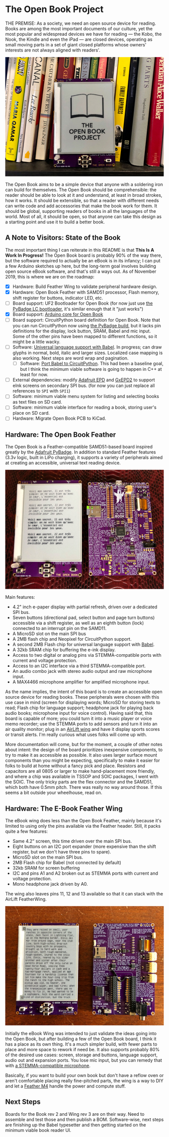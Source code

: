 # The Open Book Project

THE PREMISE: As a society, we need an open source device for reading. Books are among the most important documents of our culture, yet the most popular and widespread devices we have for reading — the Kobo, the Nook, the Kindle and even the iPad — are closed devices, operating as small moving parts in a set of giant closed platforms whose owners' interests are not always aligned with readers'.

![image](/images/board.jpg)

The Open Book aims to be a simple device that anyone with a soldering iron can build for themselves. The Open Book should be comprehensible: the reader should be able to look at it and understand, at least in broad strokes, how it works. It should be extensible, so that a reader with different needs can write code and add accessories that make the book work for them. It should be global, supporting readers of books in all the languages of the world. Most of all, it should be open, so that anyone can take this design as a starting point and use it to build a better book.

## A Note to Visitors: State of the Book

The most important thing I can reiterate in this README is that **This Is A Work In Progress!** The Open Book board is probably 90% of the way there, but the software required to actually be an eBook is in its infancy; I can put a few Arduino sketches up here, but the long-term goal involves building open source eBook software, and that's still a ways out. As of November 2019, this is where we are on the roadmap:

- [X] Hardware: Build Feather Wing to validate peripheral hardware design.
- [X] Hardware: Open Book Feather with SAMD51 processor, Flash memory, shift register for buttons, indicator LED, etc.
- [ ] Board support: UF2 Bootloader for Open Book (for now just use [the PyBadge LC bootloader](https://github.com/adafruit/uf2-samdx1/releases), it's similar enough that it "just works")
- [X] Board support: [Arduino core for Open Book](https://github.com/joeycastillo/ArduinoCore-samd)
- [ ] Board support: CircuitPython board definition for Open Book. Note that you can run CircuitPython now using [the PyBadge build](https://circuitpython.org/board/pybadge/), but it lacks pin definitions for the display, lock button, SRAM, Babel and mic input. Some of the other pins have been mapped to different functions, so it might be a little wacky.
- [ ] Software: [Universal language support with Babel](https://github.com/joeycastillo/babel). In progress; can draw glyphs in normal, bold, italic and larger sizes. Localized case mapping is also working. Next steps are word wrap and pagination.
  - [ ] Software: [Port Babel to CircuitPython](https://github.com/joeycastillo/circuitpython/tree/babel). This had been a baseline goal, but I think the minimum viable software is going to happen in C++ at least for now.
- [ ] External dependencies: modify [Adafruit EPD](https://github.com/adafruit/Adafruit_EPD) and [GxEPD2](https://github.com/ZinggJM/GxEPD2) to support eInk screens on secondary SPI bus. (for now you can just replace all references to `SPI` with `SPI1`)
- [ ] Software: minimum viable menu system for listing and selecting books as text files on SD card.
- [ ] Software: minimum viable interface for reading a book, storing user's place on SD card.
- [ ] Hardware: Migrate Open Book PCB to KiCad.

## Hardware: The Open Book Feather

The Open Book is a Feather-compatible SAMD51-based board inspired greatly by the [Adafruit PyBadge](https://www.adafruit.com/product/4200). In addition to standard Feather features (3.3v logic, built in LiPo charging), it supports a variety of peripherals aimed at creating an accessible, universal text reading device.

![image](/images/book-rev1.jpg)

Main features:

 * 4.2" inch e-paper display with partial refresh, driven over a dedicated SPI bus.
 * Seven buttons (directional pad, select button and page turn buttons) accessible via a shift register, as well as an eighth button (lock) connected to an interrupt pin on the SAMD11.
 * A MicroSD slot on the main SPI bus
 * A 2MB flash chip and Neopixel for CircuitPython support.
 * A second 2MB Flash chip for universal language support with [Babel](https://github.com/joeycastillo/babel).
 * A 32kb SRAM chip for buffering the e-ink display.
 * Access to two digital or analog pins via STEMMA-compatible ports with current and voltage protection.
 * Access to an I2C interface via a third STEMMA-compatible port.
 * An audio combo jack with stereo audio output and raw microphone input.
 * A MAX4466 microphone amplifier for amplified microphone input.

As the name implies, the intent of this board is to create an accessible open source device for reading books. These peripherals were chosen with this use case in mind (screen for displaying words; MicroSD for storing texts to read; Flash chip for language support; headphone jack for playing back audio books; microphone input for voice control). Having said that, this board is capable of more; you could turn it into a music player or voice memo recorder; use the STEMMA ports to add sensors and turn it into an air quality monitor; plug in an [AirLift wing](https://www.adafruit.com/product/4264) and have it display sports scores or transit alerts. I'm really curious what uses folks will come up with.

More documentation will come, but for the moment, a couple of other notes about intent: the design of the board prioritizes inexpensive components, to try to make it as accessible as possible. It also uses larger surface mount components than you might be expecting, specifically to make it easier for folks to build at home without a fancy pick and place. Resistors and capacitors are all 0805 or larger to make hand-placement more friendly, and where a chip was available in TSSOP and SOIC packages, I went with the SOIC. The only tricky parts are the flex connector and the SAMD51, which both have 0.5mm pitch. There was really no way around those. If this seems a bit outside your wheelhouse, read on.

## Hardware: The E-Book Feather Wing

The eBook wing does less than the Open Book Feather, mainly because it's limited to using only the pins available via the Feather header. Still, it packs quite a few features:

* Same 4.2" screen, this time driven over the main SPI bus.
* Eight buttons on an I2C port expander (more expensive than the shift register, but we don't have three pins to spare).
* MicroSD slot on the main SPI bus.
* 2MB Flash chip for Babel (not connected by default)
* 32kb SRAM for screen buffering
* I2C and pins A1 and A2 broken out as STEMMA ports with current and voltage protection.
* Mono headphone jack driven by A0.

The wing also leaves pins 11, 12 and 13 available so that it can stack with the AirLift FeatherWing.

![image](/images/wing-rev2.jpg)

Initially the eBook Wing was intended to just validate the ideas going into the Open Book, but after building a few of the Open Book board, I think it has a place as its own thing. It's a much simpler build, with fewer parts to place and more space to rework if need be. It also supports probably 80% of the desired use cases: screen, storage and buttons, language support, audio out and expansion ports. You lose mic input, but you can remedy that with [a STEMMA-compatible microphone](https://www.adafruit.com/product/1063).

Basically, if you want to build your own book but don't have a reflow oven or aren't comfortable placing really fine-pitched parts, the wing is a way to DIY and let a [Feather M4](https://www.adafruit.com/product/3857) handle the power and compute stuff.

## Next Steps

Boards for the Book rev 2 and Wing rev 3 are on their way. Need to assemble and test those and then publish a BOM. Software-wise, next steps are finishing up the Babel typesetter and then getting started on the minimum viable book reader UI.